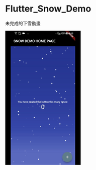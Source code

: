 # Flutter_Snow_Demo
 未完成的下雪動畫

 ![image](https://github.com/KNightING/Flutter_Snow_Demo/blob/master/demo.gif)
